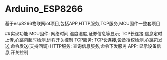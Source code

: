 # Arduino_ESP8266
基于esp8266物联网iot项目,包括APP,HTTP服务,TCP服务,MCU固件一整套项目

##实现功能
MCU固件: 网络时间,温度湿度,证券信息等显示;
TCP长连接,信息定时上传,心跳包超时检测,远程开关控制
TCP服务: TCP长连接,设备授权检测,心跳包发送,命令发送(支持回调)
HTTP服务: 查询信息服务,命令下发服务
APP: 显示设备信息,开关控制
